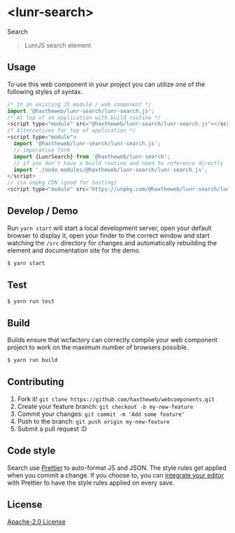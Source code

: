 # &lt;lunr-search&gt;

Search
> LunrJS search element

## Usage
To use this web component in your project you can utilize one of the following styles of syntax.

```js
/* In an existing JS module / web component */
import '@haxtheweb/lunr-search/lunr-search.js';
/* At top of an application with build routine */
<script type="module" src="@haxtheweb/lunr-search/lunr-search.js"></script>
/* Alternatives for top of application */
<script type="module">
  import '@haxtheweb/lunr-search/lunr-search.js';
  // imperative form
  import {LunrSearch} from '@haxtheweb/lunr-search';
  // if you don't have a build routine and need to reference directly
  import './node_modules/@haxtheweb/lunr-search/lunr-search.js';
</script>
// via unpkg CDN (good for testing)
<script type="module" src="https://unpkg.com/@haxtheweb/lunr-search/lunr-search.js"></script>
```

## Develop / Demo
Run `yarn start` will start a local development server, open your default browser to display it, open your finder to the correct window and start watching the `/src` directory for changes and automatically rebuilding the element and documentation site for the demo.
```bash
$ yarn start
```

## Test

```bash
$ yarn run test
```

## Build
Builds ensure that wcfactory can correctly compile your web component project to
work on the maximum number of browsers possible.
```bash
$ yarn run build
```

## Contributing

1. Fork it! `git clone https://github.com/haxtheweb/webcomponents.git`
2. Create your feature branch: `git checkout -b my-new-feature`
3. Commit your changes: `git commit -m 'Add some feature'`
4. Push to the branch: `git push origin my-new-feature`
5. Submit a pull request :D

## Code style

Search  use [Prettier][prettier] to auto-format JS and JSON.  The style rules get applied when you commit a change.  If you choose to, you can [integrate your editor][prettier-ed] with Prettier to have the style rules applied on every save.

[prettier]: https://github.com/prettier/prettier/
[prettier-ed]: https://github.com/prettier/prettier/#editor-integration
[polyserve]: https://github.com/Polymer/polyserve
[web-component-tester]: https://github.com/Polymer/web-component-tester

## License
[Apache-2.0 License](http://opensource.org/licenses/Apache-2.0)